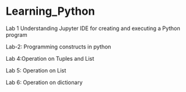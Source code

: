 # Learning_Python
Lab 1 Understanding Jupyter IDE for creating and executing a Python program

Lab-2: Programming constructs in python

Lab 4:Operation on Tuples and List

Lab 5: Operation on List

Lab 6: Operation on dictionary
